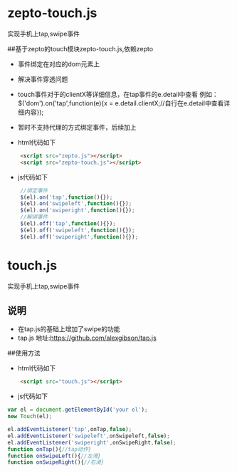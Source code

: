 zepto-touch.js
==========
实现手机上tap,swipe事件

##基于zepto的touch模块zepto-touch.js,依赖zepto
* 事件绑定在对应的dom元素上
* 解决事件穿透问题
* touch事件对于的clientX等详细信息，在tap事件的e.detail中查看 例如：$('dom').on('tap',function(e){x = e.detail.clientX;//自行在e.detail中查看详细内容});
* 暂时不支持代理的方式绑定事件，后续加上


* html代码如下

```html
	<script src="zepto.js"></script>
	<script src="zepto-touch.js"></script>
```

* js代码如下

```javascript
	//绑定事件
	$(el).on('tap',function(){});
    $(el).on('swipeleft',function(){});
    $(el).on('swiperight',function(){});
    //解绑事件
    $(el).off('tap',function(){});
    $(el).off('swipeleft',function(){});
    $(el).off('swiperight',function(){});
```

touch.js
==========
实现手机上tap,swipe事件

## 说明
* 在tap.js的基础上增加了swipe的功能
* tap.js 地址:https://github.com/alexgibson/tap.js

##使用方法

* html代码如下

```html
    <script src="touch.js"></script>
```

* js代码如下

```javascript
var el = document.getElementById('your el');
new Touch(el);

el.addEventListener('tap',onTap,false);
el.addEventListener('swipeleft',onSwipeleft,false);
el.addEventListener('swiperight',onSwipeRight,false);
function onTap(){//tap动作}
function onSwipeLeft(){//左滑}
function onSwipeRight(){//右滑}
```